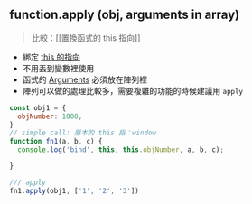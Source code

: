 ## function.apply (obj, arguments in array)
>比較：[[置換函式的 this 指向]]

- 綁定 [this 的指向](this%20的指向.md)
- 不用丟到變數裡使用
- 函式的 [Arguments](Arguments.md) 必須放在陣列裡
- 陣列可以做的處理比較多，需要複雜的功能的時候建議用 `apply`

```js
const obj1 = {
  objNumber: 1000,
}
// simple call: 原本的 this 指：window
function fn1(a, b, c) {
  console.log('bind', this, this.objNumber, a, b, c);

}

/// apply
fn1.apply(obj1, ['1', '2', '3'])
```
